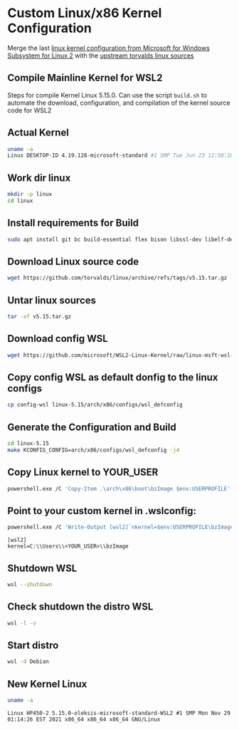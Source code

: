 # Custom Linux/x86 Kernel Configuration
Merge the last [linux kernel configuration from Microsoft for Windows Subsystem for Linux 2](https://github.com/microsoft/WSL2-Linux-Kernel/raw/linux-msft-wsl-5.10.y/Microsoft/config-wsl) with the [upstream torvalds linux sources](https://github.com/torvalds/linux/)

## Compile Mainline Kernel for WSL2
Steps for compile Kernel Linux 5.15.0.
Can use the script `build.sh` to automate the download, configuration, and compilation of the kernel source code for WSL2

## Actual Kernel
```bash
uname -a
Linux DESKTOP-ID 4.19.128-microsoft-standard #1 SMP Tue Jun 23 12:58:10 UTC 2020 x86_64 GNU/Linux
```

## Work dir linux
```bash
mkdir -p linux
cd linux
```

## Install requirements for Build
```bash
sudo apt install git bc build-essential flex bison libssl-dev libelf-dev dwarves
```

## Download Linux source code
```bash
wget https://github.com/torvalds/linux/archive/refs/tags/v5.15.tar.gz -O v5.15.tar.gz
```

## Untar linux sources
```bash
tar -xf v5.15.tar.gz
```

## Download config WSL
```bash
wget https://github.com/microsoft/WSL2-Linux-Kernel/raw/linux-msft-wsl-5.10.y/Microsoft/config-wsl
```

## Copy config WSL as default donfig to the linux configs
```bash
cp config-wsl linux-5.15/arch/x86/configs/wsl_defconfig
```

## Generate the Configuration and Build
```bash
cd linux-5.15
make KCONFIG_CONFIG=arch/x86/configs/wsl_defconfig -j4
```

## Copy Linux kernel to YOUR_USER
```bash
powershell.exe /C 'Copy-Item .\arch\x86\boot\bzImage $env:USERPROFILE'
```

## Point to your custom kernel in .wslconfig:
```bash
powershell.exe /C 'Write-Output [wsl2]`nkernel=$env:USERPROFILE\bzImage | % {$_.replace("\","\\")} | Out-File $env:USERPROFILE\.wslconfig -encoding ASCII'
```

```
[wsl2]
kernel=C:\\Users\\<YOUR_USER>\\bzImage
```

## Shutdown WSL
```bash
wsl --shutdown
```

## Check shutdown the distro WSL
```bash
wsl -l -v
```

## Start distro
```bash
wsl -d Debian
```

## New Kernel Linux
```bash
uname -a
```

```
Linux HP450-2 5.15.0-oleksis-microsoft-standard-WSL2 #1 SMP Mon Nov 29 01:14:26 EST 2021 x86_64 x86_64 x86_64 GNU/Linux
```

